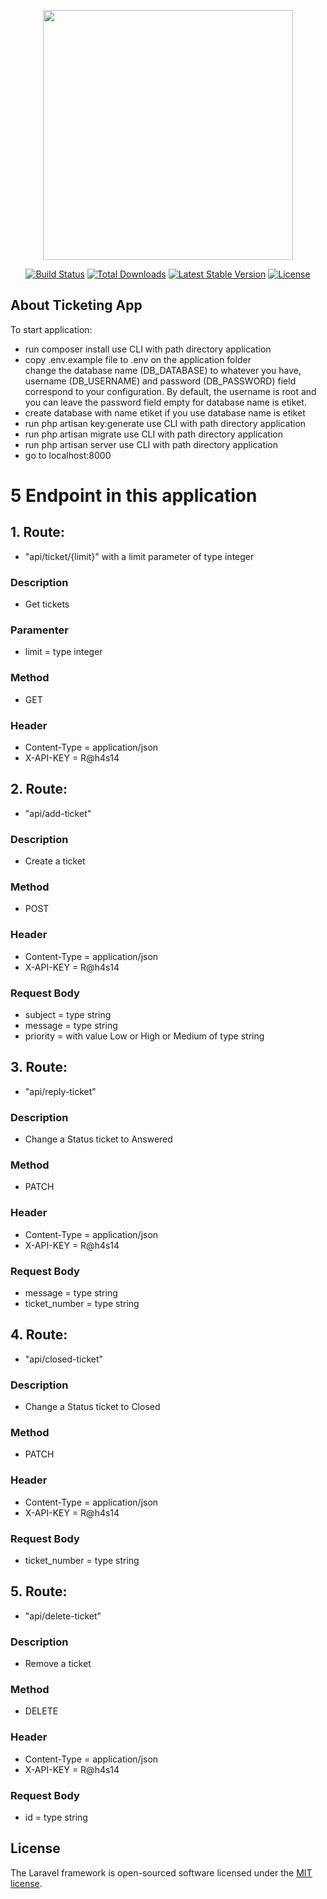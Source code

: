 <p align="center"><a href="https://laravel.com" target="_blank"><img src="https://raw.githubusercontent.com/laravel/art/master/logo-lockup/5%20SVG/2%20CMYK/1%20Full%20Color/laravel-logolockup-cmyk-red.svg" width="400"></a></p>

<p align="center">
<a href="https://travis-ci.org/laravel/framework"><img src="https://travis-ci.org/laravel/framework.svg" alt="Build Status"></a>
<a href="https://packagist.org/packages/laravel/framework"><img src="https://img.shields.io/packagist/dt/laravel/framework" alt="Total Downloads"></a>
<a href="https://packagist.org/packages/laravel/framework"><img src="https://img.shields.io/packagist/v/laravel/framework" alt="Latest Stable Version"></a>
<a href="https://packagist.org/packages/laravel/framework"><img src="https://img.shields.io/packagist/l/laravel/framework" alt="License"></a>
</p>

## About Ticketing App
To start application:
- run composer install use CLI with path directory application
- copy .env.example file to .env on the application folder <br>
change the database name (DB_DATABASE) to whatever you have, username (DB_USERNAME) and password (DB_PASSWORD) field correspond to your configuration.
By default, the username is root and you can leave the password field empty for database name is etiket.
- create database with name etiket if you use database name is etiket
- run php artisan key:generate use CLI with path directory application
- run php artisan migrate use CLI with path directory application
- run php artisan server use CLI with path directory application
- go to localhost:8000

# 5 Endpoint in this application
## 1. Route: 
- "api/ticket/{limit}" with a limit parameter of type integer 
### Description
- Get tickets 
### Paramenter
- limit = type integer
### Method 
- GET
### Header 
- Content-Type = application/json
- X-API-KEY = R@h4s14

## 2. Route: 
- "api/add-ticket" 
### Description
- Create a ticket 
### Method 
- POST
### Header 
- Content-Type = application/json
- X-API-KEY = R@h4s14
### Request Body 
- subject = type string 
- message = type string
- priority = with value Low or High or Medium of type string


## 3. Route: 
- "api/reply-ticket" 
### Description
- Change a Status ticket to Answered
### Method 
- PATCH
### Header 
- Content-Type = application/json
- X-API-KEY = R@h4s14
### Request Body 
- message = type string 
- ticket_number = type string

## 4. Route: 
- "api/closed-ticket" 
### Description
- Change a Status ticket to Closed
### Method 
- PATCH
### Header 
- Content-Type = application/json
- X-API-KEY = R@h4s14
### Request Body 
- ticket_number = type string


## 5. Route: 
- "api/delete-ticket" 
### Description
- Remove a ticket 
### Method 
- DELETE
### Header 
- Content-Type = application/json
- X-API-KEY = R@h4s14
### Request Body 
- id = type string

## License

The Laravel framework is open-sourced software licensed under the [MIT license](https://opensource.org/licenses/MIT).
